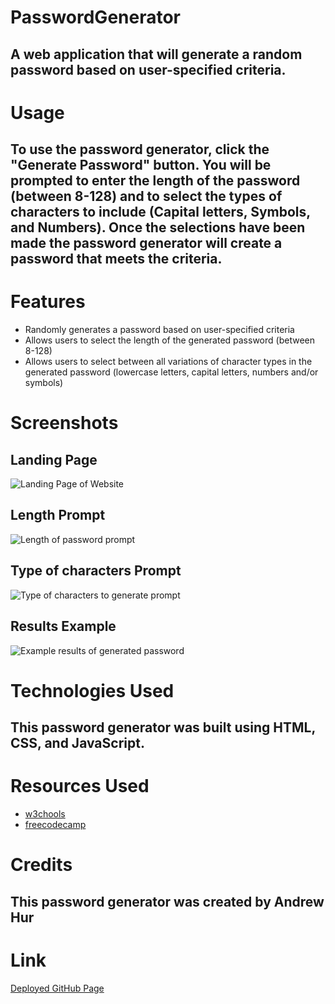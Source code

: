 # PasswordGenerator

## A web application that will generate a random password based on user-specified criteria.

# Usage

## To use the password generator, click the "Generate Password" button. You will be prompted to enter the length of the password (between 8-128) and to select the types of characters to include (Capital letters, Symbols, and Numbers). Once the selections have been made the password generator will create a password that meets the criteria.

# Features
* Randomly generates a password based on user-specified criteria
* Allows users to select the length of the generated password (between 8-128)
* Allows users to select between all variations of character types in the generated password (lowercase letters, capital letters, numbers and/or symbols)

# Screenshots
## Landing Page
![Landing Page of Website](/PasswordGenerator/ReadMeAssets/Landing%20Shot.jpg)
## Length Prompt
![Length of password prompt](/PasswordGenerator/ReadMeAssets/promptLength.jpg)
## Type of characters Prompt
![Type of characters to generate prompt](/PasswordGenerator/ReadMeAssets/promptType.jpg)
## Results Example
![Example results of generated password](/PasswordGenerator/ReadMeAssets/result.jpg)

# Technologies Used
## This password generator was built using HTML, CSS, and JavaScript.

# Resources Used
* [w3chools](https://www.w3schools.com/default.asp)
* [freecodecamp](https://www.freecodecamp.org/)

# Credits
## This password generator was created by Andrew Hur

# Link
[Deployed GitHub Page](https://athur1104.github.io/PasswordGenerator/)